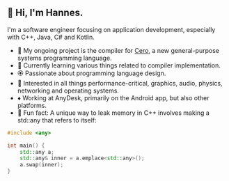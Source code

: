 ## 💠 Hi, I'm Hannes.

I'm a software engineer focusing on application development, especially with C++, Java, C# and Kotlin.

- 💠 My ongoing project is the compiler for [Cero](https://github.com/hannes-harnisch/Cero), a new general-purpose systems programming language.
- 🐉 Currently learning various things related to compiler implementation.
- 🏵️ Passionate about programming language design.
- 🚀 Interested in all things performance-critical, graphics, audio, physics, networking and operating systems.
- ♦️ Working at AnyDesk, primarily on the Android app, but also other platforms.
- 🏹 Fun fact: A unique way to leak memory in C++ involves making a std::any that refers to itself:
```c++
#include <any>

int main() {
    std::any a;
    std::any& inner = a.emplace<std::any>();
    a.swap(inner);
}
```

